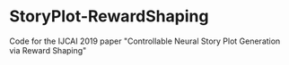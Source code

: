 # StoryPlot-RewardShaping
Code for the IJCAI 2019 paper "Controllable Neural Story Plot Generation via Reward Shaping"
